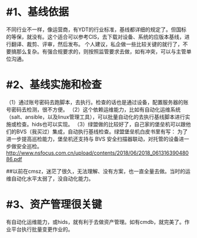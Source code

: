 #1、基线依据<br>
===
不同行业不一样，像运营商，有YDT的行业标准，基线都详细的规定了。但国标的等保，就没有。这个适合可以参考CIS，去下载对设备、系统的应版本基线，进行翻译、裁剪、评审，然后发布。
个人建议，私企做一些比较关键的就行了，不要搞那么复杂。有强合规要求的，则按照监管要求去做，如有冲突，可以与主管单位沟通。

#2、基线实施和检查<br>
====
（1）通过账号密码去跑脚本，去执行。检查的话也是通过设备，配置服务器的账号密码去检测，很不方便。
（2）这个依赖运维能力，比如有自动化运维系统（salt、ansible，以及linux管理工具），可以批量自动化的去执行基线脚本进行实施或检查。hids也可以实现。
（3）绿盟做的比较好了，自己家的堡垒机可以跟他们的BVS（我买过）集成，自动执行基线检查。绿盟堡垒机白皮书里有写：
    为了进一步提高巡检能力，堡垒机还支持与 BVS 安全扫描器联动，对托管的设备进一步做安全巡检。   http://www.nsfocus.com.cn/upload/contents/2018/06/2018_06131639048086.pdf

##以前在cmsz，迷茫了很久，无法理解、没有方案，也一直全量去做。当时的运维自动化水平太弱了，没自动化能力。<br>

#3、资产管理很关键<br>
=====
有自动化运维能力，或hids，就有利于去做资产管理。如有cmdb，就完美了。作业平台执行批量变更作业的。
